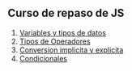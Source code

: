 ## Curso de repaso de JS

1. [Variables y tipos de datos]()
2. [Tipos de Operadores]()
3. [Conversion implicita y explicita]()
4. [Condicionales]()